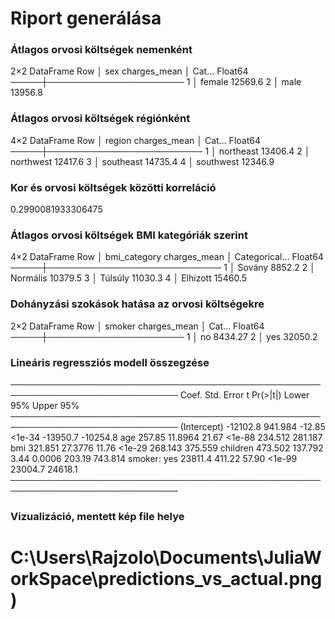 # Riport generálása

### Átlagos orvosi költségek nemenként
2×2 DataFrame
 Row │ sex     charges_mean
     │ Cat…    Float64
─────┼──────────────────────
   1 │ female       12569.6
   2 │ male         13956.8

### Átlagos orvosi költségek régiónként
4×2 DataFrame
 Row │ region     charges_mean
     │ Cat…       Float64
─────┼─────────────────────────
   1 │ northeast       13406.4
   2 │ northwest       12417.6
   3 │ southeast       14735.4
   4 │ southwest       12346.9

### Kor és orvosi költségek közötti korreláció
0.2990081933306475

### Átlagos orvosi költségek BMI kategóriák szerint
4×2 DataFrame
 Row │ bmi_category  charges_mean
     │ Categorical…  Float64
─────┼────────────────────────────
   1 │ Sovány              8852.2
   2 │ Normális           10379.5
   3 │ Túlsúly            11030.3
   4 │ Elhízott           15460.5

### Dohányzási szokások hatása az orvosi költségekre
2×2 DataFrame
 Row │ smoker  charges_mean
     │ Cat…    Float64
─────┼──────────────────────
   1 │ no           8434.27
   2 │ yes         32050.2

### Lineáris regressziós modell összegzése
─────────────────────────────────────────────────────────────────────────────
                  Coef.  Std. Error       t  Pr(>|t|)   Lower 95%   Upper 95%
─────────────────────────────────────────────────────────────────────────────
(Intercept)  -12102.8      941.984   -12.85    <1e-34  -13950.7    -10254.8
age             257.85      11.8964   21.67    <1e-88     234.512     281.187
bmi             321.851     27.3776   11.76    <1e-29     268.143     375.559
children        473.502    137.792     3.44    0.0006     203.19      743.814
smoker: yes   23811.4      411.22     57.90    <1e-99   23004.7     24618.1
─────────────────────────────────────────────────────────────────────────────

### Vizualizáció, mentett kép file helye
# C:\Users\Rajzolo\Documents\JuliaWorkSpace\predictions_vs_actual.png)
